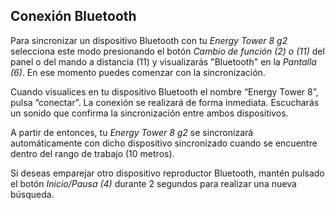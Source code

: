 ## Conexión Bluetooth

Para sincronizar un dispositivo Bluetooth con tu *Energy Tower 8 g2* selecciona este modo presionando el botón *Cambio de función (2) o (11)* del panel o del mando a distancia (11) y visualizarás "Bluetooth" en la *Pantalla (6)*. En ese momento puedes comenzar con la sincronización.

Cuando visualices en tu dispositivo Bluetooth el nombre “Energy Tower 8”, pulsa “conectar”. La conexión se realizará de forma inmediata. Escucharás un sonido que confirma la sincronización entre ambos dispositivos.

A partir de entonces, tu *Energy Tower 8 g2* se sincronizará automáticamente con dicho dispositivo sincronizado cuando se encuentre dentro del rango de trabajo (10 metros).

Si deseas emparejar otro dispositivo reproductor Bluetooth, mantén pulsado el botón *Inicio/Pausa (4)* durante 2 segundos para realizar una nueva búsqueda.


